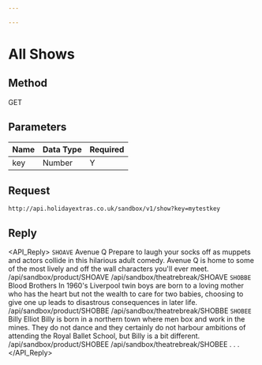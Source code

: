 ```yaml
---

---
```


# All Shows

## Method

GET






## Parameters

 | Name | Data Type | Required | 
 | ---- | --------- | -------- | 
 | key  | Number    | Y        | 



## Request

```
http://api.holidayextras.co.uk/sandbox/v1/show?key=mytestkey
```






## Reply


<html>

<?xml version="1.0" ?>

<API_Reply>
    <Show>
    <Code>SHOAVE</Code>
    <Name>Avenue Q</Name>
    <Description>Prepare to laugh your socks off as muppets and actors collide in this hilarious adult comedy. Avenue Q is home to some of the most lively and off the wall characters you&#39;ll ever meet.</Description>
    <MoreInfoURL>/api/sandbox/product/SHOAVE</MoreInfoURL>
    <BookingURL>/api/sandbox/theatrebreak/SHOAVE</BookingURL>
    </Show>
    <Show>
    <Code>SHOBBE</Code>
    <Name>Blood Brothers</Name>
    <Description>In 1960&#39;s Liverpool twin boys are born to a loving mother who has the heart but not the wealth to care for two babies, choosing to give one up leads to disastrous consequences in later life.</Description>
    <MoreInfoURL>/api/sandbox/product/SHOBBE</MoreInfoURL>
    <BookingURL>/api/sandbox/theatrebreak/SHOBBE</BookingURL>
    </Show>
    <Show>
    <Code>SHOBEE</Code>
    <Name>Billy Elliot</Name>
    <Description>Billy is born in a northern town where men box and work in the mines. They do not dance and they certainly do not harbour ambitions of attending the Royal Ballet School, but Billy is a bit different.</Description>
    <MoreInfoURL>/api/sandbox/product/SHOBEE</MoreInfoURL>
    <BookingURL>/api/sandbox/theatrebreak/SHOBEE</BookingURL>
    </Show>
    .
    .
    .
    <Attraction></Attraction>
</API_Reply>

</html>


